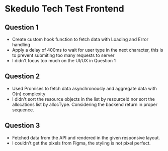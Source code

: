 # Skedulo Tech Test Frontend

## Question 1

- Create custom hook function to fetch data with Loading and Error handling
- Apply a delay of 400ms to wait for user type in the next character, this is to prevent submiting too many requests to server
- I didn't focus too much on the UI/UX in Question 1

## Question 2

- Used Promises to fetch data asynchronously and aggregate data with O(n) complexity
- I didn't sort the resource objects in the list by resourceId nor sort the allocations list by allocType. Considering the backend return in proper sequence.

## Question 3

- Fetched data from the API and rendered in the given responsive layout.
- I couldn't get the pixels from Figma, the styling is not pixel perfect.
